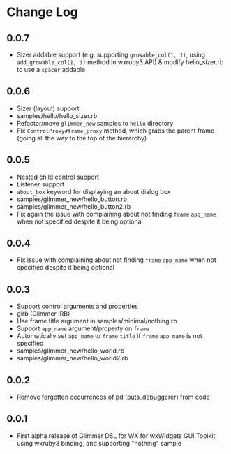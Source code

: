 # Change Log

## 0.0.7

- Sizer addable support (e.g. supporting `growable_col(1, 1)`, using `add_growable_col(1, 1)` method in wxruby3 API) & modify hello_sizer.rb to use a `spacer` addable

## 0.0.6

- Sizer (layout) support
- samples/hello/hello_sizer.rb
- Refactor/move `glimmer_new` samples to `hello` directory
- Fix `ControlProxy#frame_proxy` method, which grabs the parent frame (going all the way to the top of the hierarchy)

## 0.0.5

- Nested child control support
- Listener support
- `about_box` keyword for displaying an about dialog box
- samples/glimmer_new/hello_button.rb
- samples/glimmer_new/hello_button2.rb
- Fix again the issue with complaining about not finding `frame` `app_name` when not specified despite it being optional

## 0.0.4

- Fix issue with complaining about not finding `frame` `app_name` when not specified despite it being optional

## 0.0.3

- Support control arguments and properties
- girb (Glimmer IRB)
- Use frame title argument in samples/minimal/nothing.rb
- Support `app_name` argument/property on `frame`
- Automatically set `app_name` to `frame` `title` if `frame` `app_name` is not specified
- samples/glimmer_new/hello_world.rb
- samples/glimmer_new/hello_world2.rb

## 0.0.2

- Remove forgotten occurrences of pd (puts_debuggerer) from code

## 0.0.1

- First alpha release of Glimmer DSL for WX for wxWidgets GUI Toolkit, using wxruby3 binding, and supporting "nothing" sample
